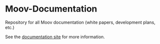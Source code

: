 # Moov-Documentation

Repository for all Moov documentation (white papers, development plans, etc.)

See the [documentation site](https://moov-organization.github.io/Moov-Documentation/) for more information.
